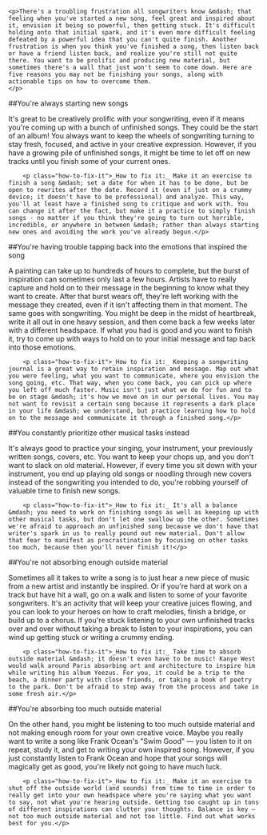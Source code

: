    <p>There's a troubling frustration all songwriters know &mdash; that feeling when you've started a new song, feel great and inspired about it, envision it being so powerful, then getting stuck. It's difficult holding onto that initial spark, and it's even more difficult feeling defeated by a powerful idea that you can't quite finish. Another frustration is when you think you've finished a song, then listen back or have a friend listen back, and realize you're still not quite there. You want to be prolific and producing new material, but sometimes there's a wall that just won't seem to come down. Here are five reasons you may not be finishing your songs, along with actionable tips on how to overcome them.
    </p>
      
##You're always starting new songs
        <p>It's great to be creatively prolific with your songwriting, even if it means you're coming up with a bunch of unfinished songs. They could be the start of an album! You always want to keep the wheels of songwriting turning to stay fresh, focused, and active in your creative expression. However, if you have a growing pile of unfinished songs, it might be time to let off on new tracks until you finish some of your current ones.</p>

        <p class="how-to-fix-it">_How to fix it:_ Make it an exercise to finish a song &mdash; set a date for when it has to be done, but be open to rewrites after the date. Record it (even if just on a crummy device; it doesn't have to be professional) and analyze. This way, you'll at least have a finished song to critique and work with. You can change it after the fact, but make it a practice to simply finish songs - no matter if you think they're going to turn out horrible, incredible, or anywhere in between &mdash; rather than always starting new ones and avoiding the work you've already begun.</p>
      
      
##You're having trouble tapping back into the emotions that inspired the song
        <p>A painting can take up to hundreds of hours to complete, but the burst of inspiration can sometimes only last a few hours. Artists have to really capture and hold on to their message in the beginning to know what they want to create. After that burst wears off, they're left working with the message they created, even if it isn't affecting them in that moment. The same goes with songwriting. You might be deep in the midst of heartbreak, write it all out in one heavy session, and then come back a few weeks later with a different headspace. If what you had is good and you want to finish it, try to come up with ways to hold on to your initial message and tap back into those emotions.</p>

        <p class="how-to-fix-it">_How to fix it:_ Keeping a songwriting journal is a great way to retain inspiration and message. Map out what you were feeling, what you want to communicate, where you envision the song going, etc. That way, when you come back, you can pick up where you left off much faster. Music isn't just what we do for fun and to be on stage &mdash; it's how we move on in our personal lives. You may not want to revisit a certain song because it represents a dark place in your life &mdash; we understand, but practice learning how to hold on to the message and communicate it through a finished song.</p>
      
      
##You constantly prioritize other musical tasks instead
        <p>It's always good to practice your singing, your instrument, your previously written songs, covers, etc. You want to keep your chops up, and you don't want to slack on old material. However, if every time you sit down with your instrument, you end up playing old songs or noodling through new covers instead of the songwriting you intended to do, you're robbing yourself of valuable time to finish new songs.</p>

        <p class="how-to-fix-it">_How to fix it:_ It's all a balance &mdash; you need to work on finishing songs as well as keeping up with other musical tasks, but don't let one swallow up the other. Sometimes we're afraid to approach an unfinished song because we don't have that writer's spark in us to really pound out new material. Don't allow that fear to manifest as procrastination by focusing on other tasks too much, because then you'll never finish it!</p>
      
      
##You're not absorbing enough outside material
        <p>Sometimes all it takes to write a song is to just hear a new piece of music from a new artist and instantly be inspired. Or if you're hard at work on a track but have hit a wall, go on a walk and listen to some of your favorite songwriters. It's an activity that will keep your creative juices flowing, and you can look to your heroes on how to craft melodies, finish a bridge, or build up to a chorus. If you're stuck listening to your own unfinished tracks over and over without taking a break to listen to your inspirations, you can wind up getting stuck or writing a crummy ending.</p>

        <p class="how-to-fix-it">_How to fix it:_ Take time to absorb outside material &mdash; it doesn't even have to be music! Kanye West would walk around Paris absorbing art and architecture to inspire him while writing his album Yeezus. For you, it could be a trip to the beach, a dinner party with close friends, or taking a book of poetry to the park. Don't be afraid to step away from the process and take in some fresh air.</p>
      
      
##You're absorbing too much outside material
        <p>On the other hand, you might be listening to too much outside material and not making enough room for your own creative voice. Maybe you really want to write a song like Frank Ocean's "Swim Good" &mdash; you listen to it on repeat, study it, and get to writing your own inspired song. However, if you just constantly listen to Frank Ocean and hope that your songs will magically get as good, you're likely not going to have much luck.</p>

        <p class="how-to-fix-it">_How to fix it:_ Make it an exercise to shut off the outside world (and sounds) from time to time in order to really get into your own headspace where you're saying what you want to say, not what you're hearing outside. Getting too caught up in tons of different inspirations can clutter your thoughts. Balance is key – not too much outside material and not too little. Find out what works best for you.</p>
      
